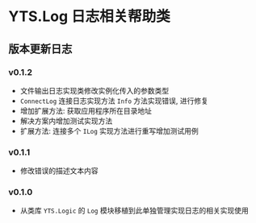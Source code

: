 ﻿# YTS.Log 日志相关帮助类

## 版本更新日志

### v0.1.2

* 文件输出日志实现类修改实例化传入的参数类型
* `ConnectLog` 连接日志实现方法 `Info` 方法实现错误, 进行修复
* 增加扩展方法: 获取应用程序所在目录地址
* 解决方案内增加测试实现方法
* 扩展方法: 连接多个 `ILog` 实现方法进行重写增加测试用例

### v0.1.1

* 修改错误的描述文本内容

### v0.1.0

* 从类库 `YTS.Logic` 的 `Log` 模块移植到此单独管理实现日志的相关实现使用